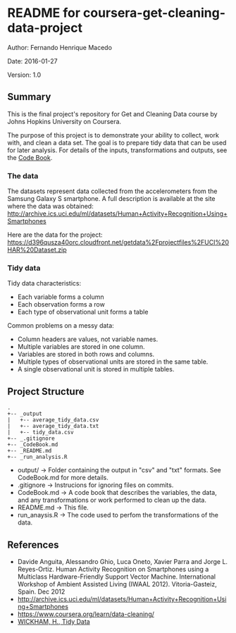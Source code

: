 # README for coursera-get-cleaning-data-project
Author: Fernando Henrique Macedo

Date: 2016-01-27
  
Version: 1.0

## Summary
This is the final project's repository for Get and Cleaning Data course by Johns Hopkins University on Coursera.
  
The purpose of this project is to demonstrate your ability to collect, work with, and clean a data set. The goal is to prepare tidy data that can be used for later analysis. For details of the inputs, transformations and outputs, see the [Code Book](https://github.com/fernandohsmacedo/coursera-get-cleaning-data-project/blob/master/CodeBook.md).

### The data
The datasets represent data collected from the accelerometers from the Samsung Galaxy S smartphone. A full description is available at the site where the data was obtained:
<http://archive.ics.uci.edu/ml/datasets/Human+Activity+Recognition+Using+Smartphones>
  
Here are the data for the project:
<https://d396qusza40orc.cloudfront.net/getdata%2Fprojectfiles%2FUCI%20HAR%20Dataset.zip>

### Tidy data
Tidy data characteristics:
- Each variable forms a column
- Each observation forms a row
- Each type of observational unit forms a table
  
Common problems on a messy data:
- Column headers are values, not variable names.
- Multiple variables are stored in one column.
- Variables are stored in both rows and columns.
- Multiple types of observational units are stored in the same table.
- A single observational unit is stored in multiple tables.

## Project Structure
```
.
+-- _output
|   +-- average_tidy_data.csv
|   +-- average_tidy_data.txt
|   +-- tidy_data.csv
+-- _.gitignore
+-- _CodeBook.md
+-- _README.md
+-- _run_analysis.R
```
  
- output/ -> Folder containing the output in "csv" and "txt" formats. See CodeBook.md for more details.
- .gitignore -> Instrucions for ignoring files on commits.
- CodeBook.md -> A code book that describes the variables, the data, and any transformations or work performed to clean up the data.
- README.md -> This file.
- run_anaysis.R -> The code used to perfom the transformations of the data.

## References

- Davide Anguita, Alessandro Ghio, Luca Oneto, Xavier Parra and Jorge L. Reyes-Ortiz. Human Activity Recognition on Smartphones using a Multiclass Hardware-Friendly Support Vector Machine. International Workshop of Ambient Assisted Living (IWAAL 2012). Vitoria-Gasteiz, Spain. Dec 2012
- <http://archive.ics.uci.edu/ml/datasets/Human+Activity+Recognition+Using+Smartphones>
- <https://www.coursera.org/learn/data-cleaning/>
- [WICKHAM, H., Tidy Data](http://vita.had.co.nz/papers/tidy-data.pdf)
